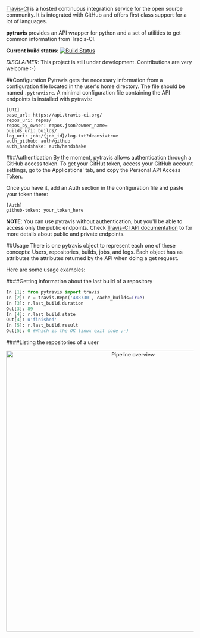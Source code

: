 [Travis-CI][o1] is a hosted continuous integration service for the open source community. It is integrated with GitHub and offers first class support 
for a lot of languages.

**pytravis** provides an API wrapper for python and a set of utilities to get common
information from Tracis-CI.

**Current build status**: [![Build Status](https://travis-ci.org/guillermo-carrasco/pytravis.png?branch=master)](https://travis-ci.org/guillermo-carrasco/pytravis)

_DISCLAIMER_: This project is still under development. Contributions are
very welcome :-)

##Configuration
Pytravis gets the necessary information from a configuration file located in the
user's home directory. The file should be named ```.pytravisrc```. A minimal configuration
file containing the API endpoints is installed with pytravis:

```
[URI]
base_url: https://api.travis-ci.org/
repos_uri: repos/
repos_by_owner: repos.json?owner_name=
builds_uri: builds/
log_uri: jobs/{job_id}/log.txt?deansi=true
auth_github: auth/github
auth_handshake: auth/handshake
```

###Authentication
By the moment, pytravis allows authentication through a GitHub access token. To get
your GitHut token, access your GitHub account settings, go to the Applications' tab,
and copy the Personal API Access Token.

Once you have it, add an Auth section in the configuration file and paste your token
there:

```
[Auth]
github-token: your_token_here
```

**NOTE**: You can use pytravis without authentication, but you'll be able to access
only the public endpoints. Check [Travis-CI API documentation][o2] to for more details
about public and private endpoints.

##Usage
There is one pytravis object to represent each one of these concepts: Users, repositories,
builds, jobs, and logs. Each object has as attributes the attributes returned by the
API when doing a get request. 

Here are some usage examples:

####Getting information about the last build of a repository

```python
In [1]: from pytravis import travis
In [2]: r = travis.Repo('488730', cache_builds=True)
In [3]: r.last_build.duration
Out[3]: 89
In [4]: r.last_build.state
Out[4]: u'finished'
In [5]: r.last_build.result
Out[5]: 0 #Which is the OK linux exit code ;-)
```

####Listing the repositories of a user
<p align="center">
  <img src="https://raw.github.com/guillermo-carrasco/pytravis/master/config/repos_info.png" height="756" width="666" alt="Pipeline overview"/>
</p>

[o1]: https://travis-ci.org
[o2]: https://api.travis-ci.org/docs
